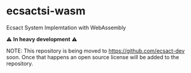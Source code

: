 # ecsactsi-wasm
Ecsact System Implemtation with WebAssembly

:warning: **In heavy development** :warning:

NOTE: This repository is being moved to https://github.com/ecsact-dev soon. Once that happens an open source license will be added to the repository.

